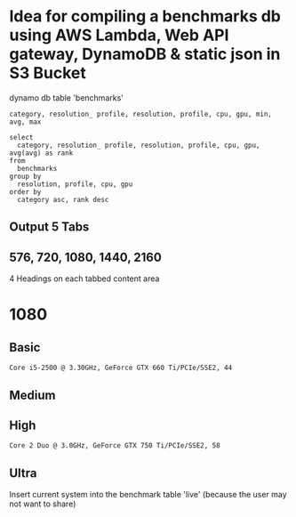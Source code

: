 Idea for compiling a benchmarks db using AWS Lambda, Web API gateway, DynamoDB & static json in S3 Bucket
==

dynamo db table 'benchmarks'

```
category, resolution_ profile, resolution, profile, cpu, gpu, min, avg, max
```


```
select
  category, resolution_ profile, resolution, profile, cpu, gpu, avg(avg) as rank
from
  benchmarks
group by
  resolution, profile, cpu, gpu
order by
  category asc, rank desc
```

Output 5 Tabs
--

576, 720, 1080, 1440, 2160
--

4 Headings on each tabbed content area

1080
==   

  Basic
  --
    Core i5-2500 @ 3.30GHz, GeForce GTX 660 Ti/PCIe/SSE2, 44

  Medium
  --

  High
  --
    Core 2 Duo @ 3.0GHz, GeForce GTX 750 Ti/PCIe/SSE2, 58

  Ultra
  --

Insert current system into the benchmark table 'live' (because the user may not want to share)
